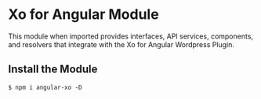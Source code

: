 # Xo for Angular Module

This module when imported provides interfaces, API services, components, and resolvers that integrate with the Xo for Angular Wordpress Plugin.

## Install the Module
```
$ npm i angular-xo -D
```
